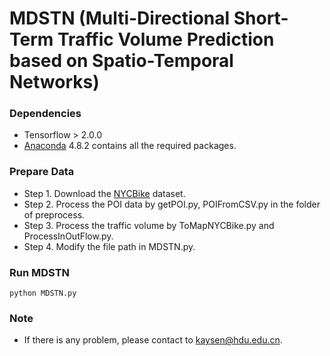 # MDSTN (Multi-Directional Short-Term Traffic Volume Prediction based on Spatio-Temporal Networks)

### Dependencies
* Tensorflow > 2.0.0
* [Anaconda](https://www.anaconda.com/) 4.8.2 contains all the required packages.

### Prepare Data
* Step 1. Download the [NYCBike](https://data.cityofnewyork.us/) dataset.
* Step 2. Process the POI data by getPOI.py, POIFromCSV.py in the folder of preprocess.
* Step 3. Process the traffic volume by ToMapNYCBike.py and ProcessInOutFlow.py.
* Step 4. Modify the file path in MDSTN.py.

### Run MDSTN
    python MDSTN.py

### Note
* If there is any problem, please contact to kaysen@hdu.edu.cn.
